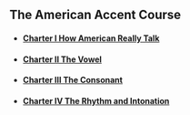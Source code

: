## The American Accent Course

- #### [Charter I How American Really Talk](./The-American-Accent-Course-How-American-Really-Talk-.html) 

- #### [Charter II The Vowel](./The-American-Accent-Course-Vowel-.html)  

- #### [Charter III The Consonant](./The-American-Accent-Course-Consonsant-.html)  

- #### [Charter IV The Rhythm and Intonation](./The-American-Accent-Course-The-Rhythm-and-Intonation-.html)  

